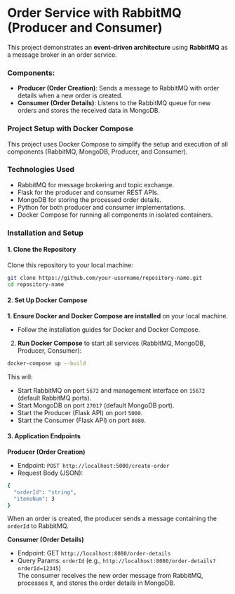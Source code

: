 # Order Service with RabbitMQ (Producer and Consumer)

This project demonstrates an **event-driven architecture** using **RabbitMQ** as a message broker in an order service.

### Components:
- **Producer (Order Creation)**: Sends a message to RabbitMQ with order details when a new order is created.
- **Consumer (Order Details)**: Listens to the RabbitMQ queue for new orders and stores the received data in MongoDB.

### Project Setup with Docker Compose
This project uses Docker Compose to simplify the setup and execution of all components (RabbitMQ, MongoDB, Producer, and Consumer).

### Technologies Used
- RabbitMQ for message brokering and topic exchange.
- Flask for the producer and consumer REST APIs.
- MongoDB for storing the processed order details.
- Python for both producer and consumer implementations.
- Docker Compose for running all components in isolated containers.  

### Installation and Setup
#### **1. Clone the Repository**
Clone this repository to your local machine:
```bash
git clone https://github.com/your-username/repository-name.git
cd repository-name
```  

#### **2. Set Up Docker Compose**
**1. Ensure Docker and Docker Compose are installed** on your local machine.
- Follow the installation guides for Docker and Docker Compose.
  
2. **Run Docker Compose** to start all services (RabbitMQ, MongoDB, Producer, Consumer):
```bash
docker-compose up --build
```

This will:

- Start RabbitMQ on port `5672` and management interface on `15672` (default RabbitMQ ports).
- Start MongoDB on port `27017` (default MongoDB port).
- Start the Producer (Flask API) on port `5000`.
- Start the Consumer (Flask API) on port `8080`.

#### **3. Application Endpoints**
**Producer (Order Creation)**
- Endpoint: `POST http://localhost:5000/create-order`
- Request Body (JSON):
```bash
{
  "orderId": "string",
  "itemsNum": 3
}
```
When an order is created, the producer sends a message containing the `orderId` to RabbitMQ.

**Consumer (Order Details)**
- Endpoint: GET `http://localhost:8080/order-details`
- Query Params: `orderId` (e.g., `http://localhost:8080/order-details?orderId=12345`) <br>
The consumer receives the new order message from RabbitMQ, processes it, and stores the order details in MongoDB.
